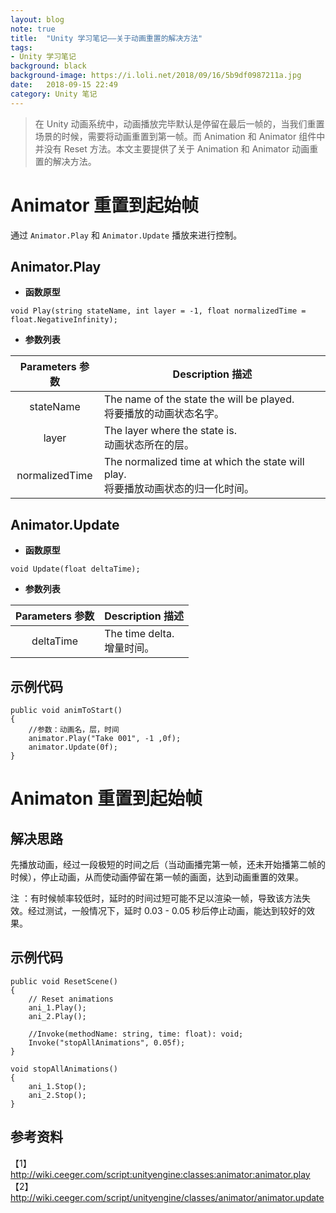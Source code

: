 ```yaml
---
layout: blog  
note: true  
title:  "Unity 学习笔记——关于动画重置的解决方法"  
tags:  
- Unity 学习笔记  
background: black  
background-image: https://i.loli.net/2018/09/16/5b9df0987211a.jpg
date:   2018-09-15 22:49   
category: Unity 笔记
---
```


>在 Unity 动画系统中，动画播放完毕默认是停留在最后一帧的，当我们重置场景的时候，需要将动画重置到第一帧。而 Animation 和 Animator 组件中并没有 Reset 方法。本文主要提供了关于 Animation 和 Animator 动画重置的解决方法。

# Animator 重置到起始帧
通过 `Animator.Play` 和 `Animator.Update` 播放来进行控制。

## Animator.Play

* **函数原型**
```
void Play(string stateName, int layer = -1, float normalizedTime = float.NegativeInfinity);
```
* **参数列表**

Parameters 参数 | Description 描述
:-: | ---
stateName |The name of the state the will be played.<br>将要播放的动画状态名字。
layer | The layer where the state is.<br>动画状态所在的层。
normalizedTime | The normalized time at which the state will play.<br>将要播放动画状态的归一化时间。

## Animator.Update

* **函数原型**
```
void Update(float deltaTime);
```
* **参数列表**

Parameters 参数 | Description 描述
:-: | ---
deltaTime |The time delta. <br>增量时间。

## 示例代码
```
public void animToStart()
{
    //参数：动画名，层，时间
    animator.Play("Take 001", -1 ,0f);
    animator.Update(0f);
}
```

# Animaton 重置到起始帧

## 解决思路
先播放动画，经过一段极短的时间之后（当动画播完第一帧，还未开始播第二帧的时候），停止动画，从而使动画停留在第一帧的画面，达到动画重置的效果。

注 ：有时候帧率较低时，延时的时间过短可能不足以渲染一帧，导致该方法失效。经过测试，一般情况下，延时 0.03 - 0.05 秒后停止动画，能达到较好的效果。

## 示例代码

```
public void ResetScene()
{
    // Reset animations
    ani_1.Play();
    ani_2.Play();
    
    //Invoke(methodName: string, time: float): void;
    Invoke("stopAllAnimations", 0.05f);   
}

void stopAllAnimations()
{
    ani_1.Stop();
    ani_2.Stop();
}
```

## 参考资料
【1】http://wiki.ceeger.com/script:unityengine:classes:animator:animator.play  
【2】http://wiki.ceeger.com/script/unityengine/classes/animator/animator.update